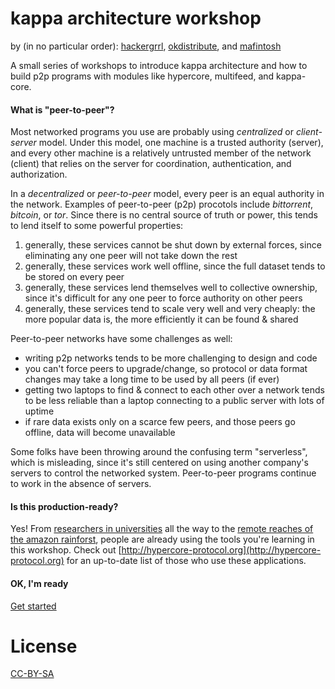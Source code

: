 # kappa architecture workshop

by (in no particular order): [hackergrrl](https://github.com/hackergrrl), [okdistribute](https://github.com/okdistribute), and [mafintosh](https://github.com/mafintosh) 

A small series of workshops to introduce kappa architecture and how to build p2p programs with modules like hypercore, multifeed, and kappa-core.

#### What is "peer-to-peer"?

Most networked programs you use are probably using *centralized* or *client-server* model. Under this model, one machine is a trusted authority (server), and every other machine is a relatively untrusted member of the network (client) that relies on the server for coordination, authentication, and authorization.

In a *decentralized* or *peer-to-peer* model, every peer is an equal authority in the network. Examples of peer-to-peer (p2p) procotols include *bittorrent*, *bitcoin*, or *tor*. Since there is no central source of truth or power, this tends to lend itself to some powerful properties:

1. generally, these services cannot be shut down by external forces, since eliminating any one peer will not take down the rest
2. generally, these services work well offline, since the full dataset tends to be stored on every peer
3. generally, these services lend themselves well to collective ownership, since it's difficult for any one peer to force authority on other peers
4. generally, these services tend to scale very well and very cheaply: the more popular data is, the more efficiently it can be found & shared

Peer-to-peer networks have some challenges as well:

- writing p2p networks tends to be more challenging to design and code
- you can't force peers to upgrade/change, so protocol or data format changes may take a long time to be used by all peers (if ever)
- getting two laptops to find & connect to each other over a network tends to be less reliable than a laptop connecting to a public server with lots of uptime
- if rare data exists only on a scarce few peers, and those peers go offline, data will become unavailable

Some folks have been throwing around the confusing term "serverless", which is misleading, since it's still centered on using another company's servers to control the networked system. Peer-to-peer programs continue to work in the absence of servers.

#### Is this production-ready?

Yes! From [researchers in universities](http://datproject.org) all the way to the [remote reaches of the amazon rainforst](http://mapeo.world), people are already using the tools you're learning in this workshop. Check out [http://hypercore-protocol.org](http://hypercore-protocol.org) for an up-to-date list of those who use these applications.

#### OK, I'm ready

[Get started](https://hackergrrl.github.io/kappa-arch-workshop/build/01.html)

# License

[CC-BY-SA](https://creativecommons.org/licenses/by-sa/2.0/)

